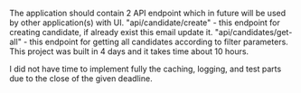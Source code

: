 The application should contain 2 API endpoint which in future will be used 
by other application(s) with UI. 
"api/candidate/create" - this endpoint for creating candidate, if already exist this email update it. 
"api/candidates/get-all" - this endpoint for getting all candidates according to filter parameters. 
This project was built in 4 days and it takes time about 10 hours. 

I did not have time to implement fully the caching, logging, and test parts due to the close of the given deadline. 
